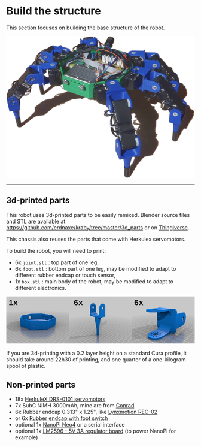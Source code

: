 # Build the structure

This section focuses on building the base structure of the robot.

![Structure and electronics](img/hexapod.jpg)

---

## 3d-printed parts

This robot uses 3d-printed parts to be easily remixed.
Blender source files and STL are available
at <https://github.com/erdnaxe/kraby/tree/master/3d_parts>
or on [Thingiverse](https://www.thingiverse.com/thing:4135774).

This chassis also reuses the parts that come with Herkulex servomotors.

To build the robot, you will need to print:

 * 6x `joint.stl` : top part of one leg,
 * 6x `foot.stl` : bottom part of one leg,
   may be modified to adapt to different rubber endcap or touch sensor,
 * 1x `box.stl` : main body of the robot,
   may be modified to adapt to different electronics.

![3D printed parts](img/3d_parts.jpg)

If you are 3d-printing with a 0.2 layer height on a standard Cura profile,
it should take around 22h30 of printing, and one quarter of a one-kilogram
spool of plastic.

## Non-printed parts

 * 18x [HerkuleX DRS-0101 servomotors](https://www.dfrobot.com/product-963.html)
 * 7x SubC NiMH 3000mAh, mine are from [Conrad](https://www.conrad.fr/)
 * 6x Rubber endcap 0.313" x 1.25", like [Lynxmotion REC-02](https://www.robotshop.com/eu/fr/capuchons-caoutchouc-lynxmotion-rec-02.html)
 * or 6x [Rubber endcap with foot switch](https://www.robotshop.com/eu/fr/pair-capteurs-contact-pied-lynxmotion.html)
 * optional 1x [NanoPi Neo4](http://wiki.friendlyarm.com/wiki/index.php/NanoPi_NEO4) or a serial interface
 * optional 1x [LM2596 - 5V 3A regulator board](https://www.robotshop.com/eu/fr/module-convertisseur-abaisseur-dc-dc-5v.html) (to power NanoPi for example)

